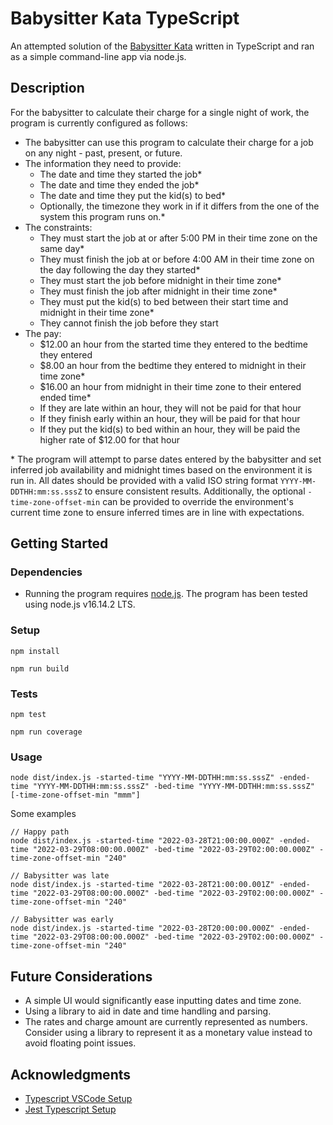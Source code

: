 # Babysitter Kata TypeScript

An attempted solution of the [Babysitter Kata](https://gist.github.com/jameskbride/5482722) written in TypeScript and ran as a simple command-line app via node.js.

## Description

For the babysitter to calculate their charge for a single night of work, the program is currently configured as follows:

- The babysitter can use this program to calculate their charge for a job on any night - past, present, or future.
- The information they need to provide:
  - The date and time they started the job\*
  - The date and time they ended the job\*
  - The date and time they put the kid(s) to bed\*
  - Optionally, the timezone they work in if it differs from the one of the system this program runs on.\*
- The constraints:
  - They must start the job at or after 5:00 PM in their time zone on the same day\*
  - They must finish the job at or before 4:00 AM in their time zone on the day following the day they started\*
  - They must start the job before midnight in their time zone\*
  - They must finish the job after midnight in their time zone\*
  - They must put the kid(s) to bed between their start time and midnight in their time zone\*
  - They cannot finish the job before they start
- The pay:
  - $12.00 an hour from the started time they entered to the bedtime they entered
  - $8.00 an hour from the bedtime they entered to midnight in their time zone\*
  - $16.00 an hour from midnight in their time zone to their entered ended time\*
  - If they are late within an hour, they will not be paid for that hour
  - If they finish early within an hour, they will be paid for that hour
  - If they put the kid(s) to bed within an hour, they will be paid the higher rate of $12.00 for that hour

\* The program will attempt to parse dates entered by the babysitter and set inferred job availability and
midnight times based on the environment it is run in. All dates should be provided with a valid ISO string format `YYYY-MM-DDTHH:mm:ss.sssZ` to ensure consistent results.
Additionally, the optional `-time-zone-offset-min` can be provided to override the environment's
current time zone to ensure inferred times are in line with expectations.

## Getting Started

### Dependencies

- Running the program requires [node.js](https://nodejs.org/en/). The program has been tested using node.js v16.14.2 LTS.

### Setup

```
npm install

npm run build
```

### Tests

```
npm test

npm run coverage
```

### Usage

```
node dist/index.js -started-time "YYYY-MM-DDTHH:mm:ss.sssZ" -ended-time "YYYY-MM-DDTHH:mm:ss.sssZ" -bed-time "YYYY-MM-DDTHH:mm:ss.sssZ" [-time-zone-offset-min "mmm"]
```

Some examples

```
// Happy path
node dist/index.js -started-time "2022-03-28T21:00:00.000Z" -ended-time "2022-03-29T08:00:00.000Z" -bed-time "2022-03-29T02:00:00.000Z" -time-zone-offset-min "240"

// Babysitter was late
node dist/index.js -started-time "2022-03-28T21:00:00.001Z" -ended-time "2022-03-29T08:00:00.000Z" -bed-time "2022-03-29T02:00:00.000Z" -time-zone-offset-min "240"

// Babysitter was early
node dist/index.js -started-time "2022-03-28T20:00:00.000Z" -ended-time "2022-03-29T08:00:00.000Z" -bed-time "2022-03-29T02:00:00.000Z" -time-zone-offset-min "240"
```

## Future Considerations

- A simple UI would significantly ease inputting dates and time zone.
- Using a library to aid in date and time handling and parsing.
- The rates and charge amount are currently represented as numbers. Consider using a library to represent it as a monetary value instead to avoid floating point issues.

## Acknowledgments

- [Typescript VSCode Setup](https://code.visualstudio.com/docs/typescript/typescript-tutorial)
- [Jest Typescript Setup](https://jestjs.io/docs/getting-started#using-typescript-via-ts-jest)
